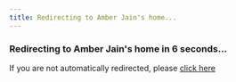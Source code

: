 ```yaml
---
title: Redirecting to Amber Jain's home...
---
```

<!DOCTYPE html PUBLIC "-//W3C//DTD XHTML 1.0 Transitional//EN"
"http://www.w3.org/TR/xhtml1/DTD/xhtml1-transitional.dtd">

<html xmlns="http://www.w3.org/1999/xhtml">
<head>
<title>Redirecting to Amber Jain's home...</title>
<meta content="text/html; charset=utf-8" http-equiv="content-type" />
<meta name="description" content="Redirecting to Amber Jain's home..." />
<meta name="keywords" content="amber,jain,ambr,amberj,amberjain,home" />
<meta name="author" content="Amber Jain" />
<meta http-equiv="Refresh" content="6;url=http://amberj.devio.us/" />
</head>
    
### Redirecting to Amber Jain's home in 6 seconds...
If you are not automatically redirected, please [click here](http://amberj.devio.us/)
